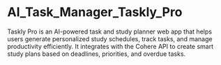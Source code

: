 # AI_Task_Manager_Taskly_Pro
Taskly Pro is an AI-powered task and study planner web app that helps users generate personalized study schedules, track tasks, and manage productivity efficiently. It integrates with the Cohere API to create smart study plans based on deadlines, priorities, and overdue tasks.

